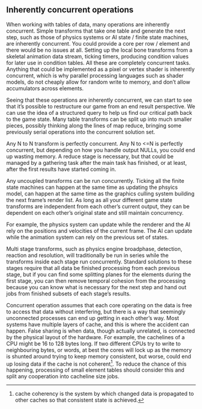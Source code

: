 Inherently concurrent operations
--------------------------------

When working with tables of data, many operations are inherently
concurrent. Simple transforms that take one table and generate the next
step, such as those of physics systems or AI state / finite state
machines, are inherently concurrent. You could provide a core per row /
element and there would be no issues at all. Setting up the local bone
transforms from a skeletal animation data stream, ticking timers,
producing condition values for later use in condition tables. All these
are completely concurrent tasks. Anything that could be implemented as a
pixel or vertex shader is inherently concurrent, which is why parallel
processing languages such as shader models, do not cheaply allow for
random write to memory, and don’t allow accumulators across elements.

Seeing that these operations are inherently concurrent, we can start to
see that it’s possible to restructure our game from an end result
perspective. We can use the idea of a structured query to help us find
our critical path back to the game state. Many table transforms can be
split up into much smaller pieces, possibly thinking along the lines of
map reduce, bringing some previously serial operations into the
concurrent solution set.

Any N to N transform is perfectly concurrent. Any N to \<=N is perfectly
concurrent, but depending on how you handle output NULLs, you could end
up wasting memory. A reduce stage is necessary, but that could be
managed by a gathering task after the main task has finished, or at
least, after the first results have started coming in.

Any uncoupled transforms can be run concurrently. Ticking all the finite
state machines can happen at the same time as updating the phsyics
model, can happen at the same time as the graphics culling system
building the next frame’s render list. As long as all your different
game state transforms are independent from each other’s current output,
they can be dependent on each other’s original state and still maintain
concurrency.

For example, the physics system can update while the renderer and the AI
rely on the positions and velocities of the current frame. The AI can
update while the animation system can rely on the previous set of
states.

Multi stage transforms, such as physics engine broadphase, detection,
reaction and resolution, will traditionally be run in series while the
transforms inside each stage run concurrently. Standard solutions to
these stages require that all data be finished processing from each
previous stage, but if you can find some splitting planes for the
elements during the first stage, you can then remove temporal cohesion
from the processing because you can know what is necessary for the next
step and hand out jobs from finished subsets of each stage’s results.

Concurrent operation assumes that each core operating on the data is
free to access that data without interfering, but there is a way that
seemingly unconnected processes can end up getting in each other’s way.
Most systems have multiple layers of cache, and this is where the
accident can happen. False sharing is when data, though actually
unrelated, is connected by the physical layout of the hardware. For
example, the cachelines of a CPU might be 16 to 128 bytes long. If two
different CPUs try to write to neighbouring bytes, or words, at best the
cores will lock up as the memory is shunted around trying to keep memory
consistent, but worse, could end up losing data if the cache is not
coherent[^2]. To reduce the chance of this happening, processing of
small element tables should consider this and split any cooperation into
cacheline size jobs.

[^2]: cache coherency is the system by which changed data is propagated
    to other caches so that consistent state is achieved.
